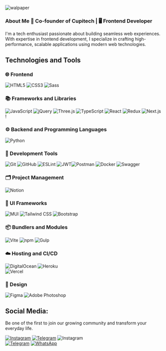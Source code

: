 ![walpaper](https://github.com/user-attachments/assets/e36acb3d-8788-47ec-8b18-a3081f33980b)
### About Me 🚀 Co-founder of Cupitech | 🖥 Frontend Developer 

I'm a tech enthusiast passionate about building seamless web experiences. With expertise in frontend development, I specialize in crafting high-performance, scalable applications using modern web technologies.

## Technologies and Tools  

### 🌐 Frontend  
![HTML5](https://img.shields.io/badge/HTML5-%23E34F26.svg?style=for-the-badge&logo=html5&logoColor=white) ![CSS3](https://img.shields.io/badge/CSS3-%231572B6.svg?style=for-the-badge&logo=css3&logoColor=white) ![Sass](https://img.shields.io/badge/Sass-%23CC6699.svg?style=for-the-badge&logo=sass&logoColor=white) 

### 📚 Frameworks and Libraries  
![JavaScript](https://img.shields.io/badge/JavaScript-%23F7DF1E.svg?style=for-the-badge&logo=javascript&logoColor=black)  ![jQuery](https://img.shields.io/badge/jQuery-%230769AD.svg?style=for-the-badge&logo=jquery&logoColor=white)  ![Three.js](https://img.shields.io/badge/Three.js-%23331F37.svg?style=for-the-badge&logo=three.js&logoColor=white)  ![TypeScript](https://img.shields.io/badge/TypeScript-%23007ACC.svg?style=for-the-badge&logo=typescript&logoColor=white)  ![React](https://img.shields.io/badge/React-%2361DAFB.svg?style=for-the-badge&logo=react&logoColor=black)  ![Redux](https://img.shields.io/badge/Redux-%23764ABC.svg?style=for-the-badge&logo=redux&logoColor=white)  ![Next.js](https://img.shields.io/badge/Next.js-%23000000.svg?style=for-the-badge&logo=next.js&logoColor=white)  !

### ⚙️ Backend and Programming Languages  
![Python](https://img.shields.io/badge/Python-%233776AB.svg?style=for-the-badge&logo=python&logoColor=white)  

### 🔧 Development Tools  
![Git](https://img.shields.io/badge/Git-%23F05032.svg?style=for-the-badge&logo=git&logoColor=white)  ![GitHub](https://img.shields.io/badge/GitHub-%23181717.svg?style=for-the-badge&logo=github&logoColor=white)  ![ESLint](https://img.shields.io/badge/ESLint-%234B32C3.svg?style=for-the-badge&logo=eslint&logoColor=white)  ![JWT](https://img.shields.io/badge/JWT-%23000000.svg?style=for-the-badge&logo=json-web-tokens&logoColor=white)![Postman](https://img.shields.io/badge/Postman-%23FF6C37.svg?style=for-the-badge&logo=postman&logoColor=white)  ![Docker](https://img.shields.io/badge/Docker-%232496ED.svg?style=for-the-badge&logo=docker&logoColor=white)  ![Swagger](https://img.shields.io/badge/Swagger-%2385EA2D.svg?style=for-the-badge&logo=swagger&logoColor=black)  

### 🗂️ Project Management  
![Notion](https://img.shields.io/badge/Notion-%23000000.svg?style=for-the-badge&logo=notion&logoColor=white)  

### 💅 UI Frameworks  
![MUI](https://img.shields.io/badge/MUI-%230081CB.svg?style=for-the-badge&logo=mui&logoColor=white)  ![Tailwind CSS](https://img.shields.io/badge/TailwindCSS-%2306B6D4.svg?style=for-the-badge&logo=tailwind-css&logoColor=white)  ![Bootstrap](https://img.shields.io/badge/Bootstrap-%23563D7C.svg?style=for-the-badge&logo=bootstrap&logoColor=white)  

### 📦 Bundlers and Modules  
![Vite](https://img.shields.io/badge/Vite-%23646CFF.svg?style=for-the-badge&logo=vite&logoColor=white)  ![npm](https://img.shields.io/badge/npm-%23CB3837.svg?style=for-the-badge&logo=npm&logoColor=white)  ![Gulp](https://img.shields.io/badge/Gulp-%23CF4647.svg?style=for-the-badge&logo=gulp&logoColor=white)  

### ☁️ Hosting and CI/CD  
![DigitalOcean](https://img.shields.io/badge/DigitalOcean-%230080FF.svg?style=for-the-badge&logo=digitalocean&logoColor=white) ![Heroku](https://img.shields.io/badge/Heroku-%23430098.svg?style=for-the-badge&logo=heroku&logoColor=white)  
![Vercel](https://img.shields.io/badge/Vercel-%23000000.svg?style=for-the-badge&logo=vercel&logoColor=white)  

### 🎨 Design  
![Figma](https://img.shields.io/badge/Figma-%23F24E1E.svg?style=for-the-badge&logo=figma&logoColor=white)  ![Adobe Photoshop](https://img.shields.io/badge/Adobe%20Photoshop-%2331A8FF.svg?style=for-the-badge&logo=adobe-photoshop&logoColor=white)  

## Social Media:
Be one of the first to join our growing community and transform your everyday life.

[![Instagram](https://img.shields.io/badge/-Instagram-pink?style=for-the-badge&logo=instagram)](https://www.instagram.com/Sensi57)
[![Telegram](https://img.shields.io/badge/-Telegram-green?style=for-the-badge&logo=telegram&logoColor=blue)](https://t.me/Sensi57)
![Instagram](https://img.shields.io/badge/Instagram-%23E4405F.svg?style=for-the-badge&logo=instagram&logoColor=white)  
[![Telegram](https://img.shields.io/badge/Telegram-%2326A5E4.svg?style=for-the-badge&logo=telegram&logoColor=white)](https://t.me/Sensi57)
[![WhatsApp](https://img.shields.io/badge/WhatsApp-%2325D366.svg?style=for-the-badge&logo=whatsapp&logoColor=white)](https://wa.me/77770967711?text=%D0%9F%D1%80%D0%B8%D0%B2%D0%B5%D1%82!%20%F0%9F%91%8B%20%D0%9C%D0%B5%D0%BD%D1%8F%20%D0%B8%D0%BD%D1%82%D0%B5%D1%80%D0%B5%D1%81%D1%83%D0%B5%D1%82%20%D1%82%D0%B2%D0%BE%D0%B9%20GitHub)
